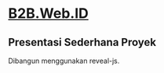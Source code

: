 [B2B.Web.ID](http://b2b-web-id.github.io)
===========================

Presentasi Sederhana Proyek
---------------------------

Dibangun menggunakan reveal-js. 

